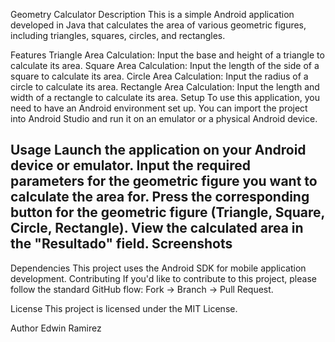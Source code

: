Geometry Calculator
Description
This is a simple Android application developed in Java that calculates the area of various geometric figures, including triangles, squares, circles, and rectangles.

Features
Triangle Area Calculation: Input the base and height of a triangle to calculate its area.
Square Area Calculation: Input the length of the side of a square to calculate its area.
Circle Area Calculation: Input the radius of a circle to calculate its area.
Rectangle Area Calculation: Input the length and width of a rectangle to calculate its area.
Setup
To use this application, you need to have an Android environment set up. You can import the project into Android Studio and run it on an emulator or a physical Android device.

Usage
Launch the application on your Android device or emulator.
Input the required parameters for the geometric figure you want to calculate the area for.
Press the corresponding button for the geometric figure (Triangle, Square, Circle, Rectangle).
View the calculated area in the "Resultado" field.
Screenshots
-

Dependencies
This project uses the Android SDK for mobile application development.
Contributing
If you'd like to contribute to this project, please follow the standard GitHub flow: Fork -> Branch -> Pull Request.

License
This project is licensed under the MIT License.

Author
Edwin Ramirez
